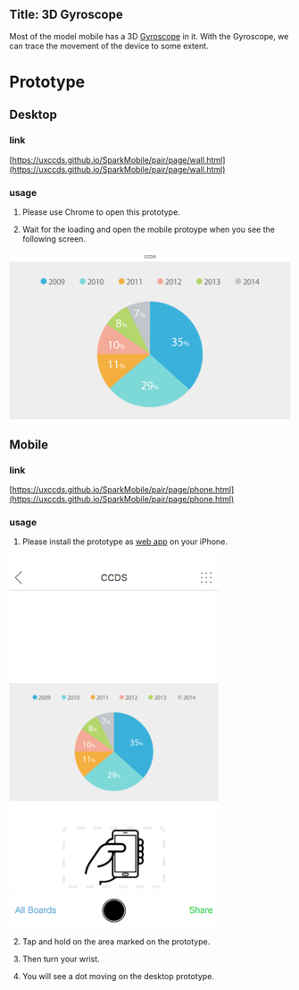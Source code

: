 Title: 3D Gyroscope
---

Most of the model mobile has a 3D [Gyroscope](https://en.wikipedia.org/wiki/Gyroscope) in it. With the Gyroscope, we can trace the movement of the device to some extent.

# Prototype

## Desktop

### link

[https://uxccds.github.io/SparkMobile/pair/page/wall.html](https://uxccds.github.io/SparkMobile/pair/page/wall.html)

### usage

1) Please use Chrome to open this prototype.

2) Wait for the loading and open the mobile protoype when you see the following screen.

![Firebase prototype - desktop](../../img_data/research/Firebase1.png) 


## Mobile

### link

[https://uxccds.github.io/SparkMobile/pair/page/phone.html](https://uxccds.github.io/SparkMobile/pair/page/phone.html)

### usage

1) Please install the prototype as [web app](../guide/install-web-app.html) on your iPhone.

![Firebase prototype - desktop](../../img_data/research/Firebase2.png)

2) Tap and hold on the area marked on the prototype. 

3) Then turn your wrist.

4) You will see a dot moving on the desktop prototype.
